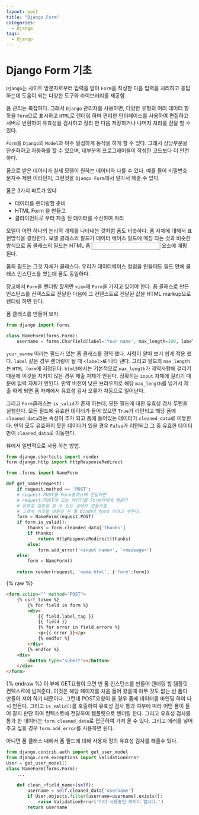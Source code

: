 ```yaml
---
layout: post
title: "Django Form"
categories:
  - Django
tags:
  - Django
---
```


# Django Form 기초

`Django`는 사이트 방문자로부터 입력을 받아 `Form`을 작성한 다음 입력을 처리하고 응답하는데 도움이 되는 다양한 도구와 라이브러리를 제공함.

폼 관리는 복잡하다. 그래서 `Django` 관리자를 사용하면, 다양한 유형의 여러 데이터 항목을 `Form`으로 표시하고 `HTML`로 렌더링 하며 편리한 인터페이스를 사용하여 편집하고 서버로 반환하여 유효성을 검사하고 정리 한 다음 저장하거나 나머지 처리를 전달 할 수 있다.

`Form`을 `Django`의 `Model`과 아주 밀접하게 동작을 하게 할 수 있다. 그래서 상당부분을 단순화하고 자동화를 할 수 있으며, 대부분의 프로그래머들이 작성한 코드보다 더 안전하다.

폼으로 받은 데이터가 실제 모델이 원하는 데이터와 다를 수 있다. 예를 들어 비밀번호 문자수 제한 이라던지, 그런것을 `Django Form`에서 알아서 해줄 수 있다.

폼은 3가지 파트가 있다
* 데이터를 렌더링할 준비
* HTML Form 을 만들고
* 클라이언트로 부터 제출 된 데이터를 수신하여 처리

모델이 어떤 하나의 논리적 개체를 나타내는 것처럼 폼도 비슷하다.
폼 자체에 대해서 표현방식을 결정한다. 모델 클래스의 필드가 데이터 베이스 필드에 매칭 되는 것과 비슷한 방식으로 폼 클래스의 필드는 HTML 폼 <input> 요소에 매핑 된다.

폼의 필드는 그것 자체가 클래스다. 우리가 데이터베이스 컬럼을 만들때도 필드 안에 클래스 인스턴스를 썼는데 폼도 동일하다.

장고에서 `Form`을 렌더링 할꺼면 `view`에 `Form`을 가지고 있어야 한다.
폼 클래스로 만든 인스턴스를 컨텍스트로 전달한 다음에 그 컨텐스트로 전달된 값을 HTML markup으로 렌더링 하면 된다.

폼 클래스를 만들어 보자.

```python
from django import forms

class NameForm(forms.Form):
    username = forms.CharField(label='Your name', max_length=100, label_suffix='')
```
`your_nanme` 이라는 필드가 있는 폼 클래스를 정의 했다. 사람이 알아 보기 쉽게 적용 했다.
`label` 같은 경우 렌더링이 될 때 `<label>`로 나타 낸다. 그리고 필드의 `max_length`는 `HTML form`에 지정된다. `html5`에서는 기본적으로 `max_length`가 제약사항에 걸리기 때문에 이것을 지키지 않은 경우 제출 자체가 안된다. 정확히는 `input` 자체에 걸리기 때문에 입력 자체가 안된다. 만약 버전이 낮은 브라우저로 해당 `max_length`를 넘겨서 제출 하게 되면 폼 자체에서 유효성 검사 오류가 자동으로 일어난다.

그리고 `Form`클래스는 `is_valid`가 존재 하는데, 모든 필드에 대한 유효성 검사 루틴을 실행한다.
모든 필드에 유효한 데이터가 들어 있으면 `True`가 리턴되고 해당 폼에 `cleaned_data`라는 속성이 추가 되고 폼에 들어있는 데이터가 `cleaned_data`로 이돟한다. 만약 모두 유효하지 못한 데이터가 있을 경우 `False`가 리턴되고 그 중 유효한 데이터만이 `cleaned_data`로 이동한다.

뷰에서 일반적으로 사용 하는 방법.

```python
from django.shortcuts import render
form django.http import HttpResponseRedirect

from .forms import NameForm

def get_name(request):
    if request.method == 'POST':
    # request.POST를 Form클래스에 전달하면
    # request.POST에 있는 데이터를 Form객체에 채운다
    # 유효성 검증을 할 수 있는 상태로 만들어줌
    # 그래서 이것을 바운딩 된 폼 binded_form 이라고 부른다.
    form = NameForm(request.POST)
    if form.is_valid():
    	thanks = form.cleanded_data['thanks']
    	if thanks:
            return HttpResponseRedirect(thanks)
        else:
            form.add_error('<input name>', '<message>')
    else:
        form = NameForm()
    
    return render(request, 'name.html', {'form':form})
```

{% raw %}
```html
<form action="" method="POST">
	{% csrf_token %}
        {% for field in form %}
        <div>
            {{ field.label_tag }}
            {{ field }}
            {% for error in field.errors %}
            <p>{{ error }}</p>
            {% endfor %}
        </div>
        {% endfor %}
	<div>
	    <button type="submit"></button>
	</div>
</form>
```
{% endraw %}
이 뷰에 GET요청이 오면 빈 폼 인스턴스를 만들어 렌더링 할 템플릿 컨텍스르에 넘겨준다.
이것은 해당 페이지를 처음 들어 왔을때 아무 것도 없는 빈 폼이 만들어 져야 하기 때문이다.
그런데 POST요청이 올 경우 폼에 데이터를 바인딩 하여 다시 만든다. 그리고 `is_valid()`를 호출하여 유효성 검사 통과 여부에 따라 어떤 폼이 들어 갈지 판단 하여 컨텍스트에 전달하여 템플릿으로 렌더링 한다. 그리고 유효성 검사를 통과 한 데이터는 `form.cleaned_data`로 접근하여 가져 올 수 있다. 그리고 에러를 넣어주고 싶을 경우 `form.add_error`를 사용하면 된다.

아니면 폼 클래스 내에서 폼 필드에 대해 사용자 정의 유효성 검사를 해줄수 있다.
```python
from django.contrib.auth import get_user_model
from django.core.exceptions import ValidationError
User = get_user_model()
class NameForm(forms.Form):
    ...
    
    def clean_<field_name>(self):
    	username = self.cleaned_data['username']
    	if User.objects.filter(username=username).exists():
    	    raise ValidationError('이미 사용중인 아이디 입니다.')
    	return username
```

